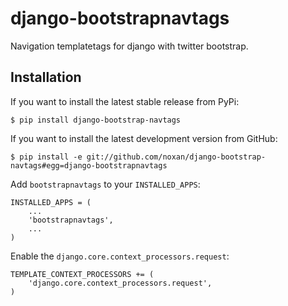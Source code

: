 # django-bootstrapnavtags

Navigation templatetags for django with twitter bootstrap.

## Installation

If you want to install the latest stable release from PyPi:

    $ pip install django-bootstrap-navtags

If you want to install the latest development version from GitHub:

    $ pip install -e git://github.com/noxan/django-bootstrap-navtags#egg=django-bootstrapnavtags

Add `bootstrapnavtags` to your `INSTALLED_APPS`:

    INSTALLED_APPS = (
        ...
        'bootstrapnavtags',
        ...
    )

Enable the `django.core.context_processors.request`:

    TEMPLATE_CONTEXT_PROCESSORS += (
        'django.core.context_processors.request',
    )

